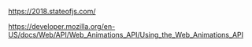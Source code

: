 
https://2018.stateofjs.com/

https://developer.mozilla.org/en-US/docs/Web/API/Web_Animations_API/Using_the_Web_Animations_API
